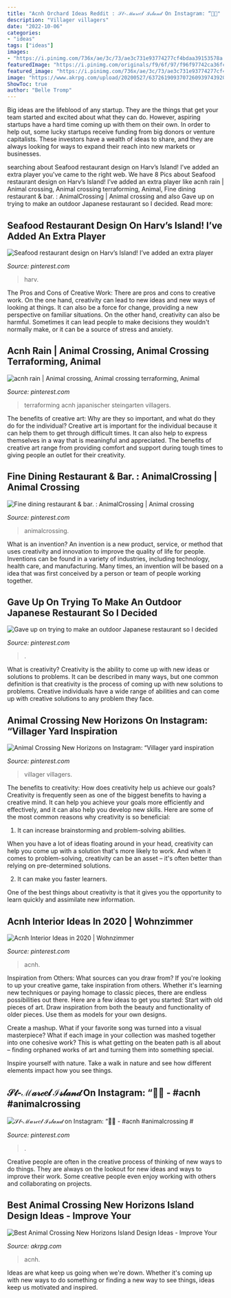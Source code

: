 ```yaml
---
title: "Acnh Orchard Ideas Reddit : 𝒮𝓉‑ℳ𝒶𝓇𝒸𝑒𝓁 ℐ𝓈𝓁𝒶𝓃𝒹 On Instagram: “🌴🌺"
description: "Villager villagers"
date: "2022-10-06"
categories:
- "ideas"
tags: ["ideas"]
images:
- "https://i.pinimg.com/736x/ae/3c/73/ae3c731e93774277cf4bdaa39153578a.jpg"
featuredImage: "https://i.pinimg.com/originals/f9/6f/97/f96f97742ca36fc455611faa7f2d0831.jpg"
featured_image: "https://i.pinimg.com/736x/ae/3c/73/ae3c731e93774277cf4bdaa39153578a.jpg"
image: "https://www.akrpg.com/upload/20200527/6372619093707260939743920.jpg"
ShowToc: true
author: "Belle Tromp"
---
```



Big ideas are the lifeblood of any startup. They are the things that get your team started and excited about what they can do. However, aspiring startups have a hard time coming up with them on their own. In order to help out, some lucky startups receive funding from big donors or venture capitalists. These investors have a wealth of ideas to share, and they are always looking for ways to expand their reach into new markets or businesses.

	

		
searching about Seafood restaurant design on Harv’s Island! I’ve added an extra player you've came to the right web. We have 8 Pics about Seafood restaurant design on Harv’s Island! I’ve added an extra player like acnh rain | Animal crossing, Animal crossing terraforming, Animal, Fine dining restaurant &amp; bar. : AnimalCrossing | Animal crossing and also Gave up on trying to make an outdoor Japanese restaurant so I decided. Read more:
		
    
## Seafood Restaurant Design On Harv’s Island! I’ve Added An Extra Player

<img loading=lazy src="https://i.pinimg.com/736x/a7/3b/22/a73b22a31f55068287f2d04ef3d421fc.jpg" onerror="this.onerror=null;this.src='https://tse3.mm.bing.net/th?id=OIP.umHKtNr7uCyVJkE7ejhMVwHaEK&amp;pid=15.1';" alt="Seafood restaurant design on Harv’s Island! I’ve added an extra player">

_Source: pinterest.com_

>harv. 

	

The Pros and Cons of Creative Work:
There are pros and cons to creative work. On the one hand, creativity can lead to new ideas and new ways of looking at things. It can also be a force for change, providing a new perspective on familiar situations. On the other hand, creativity can also be harmful. Sometimes it can lead people to make decisions they wouldn't normally make, or it can be a source of stress and anxiety.

    
## Acnh Rain | Animal Crossing, Animal Crossing Terraforming, Animal

<img loading=lazy src="https://i.pinimg.com/736x/b4/e2/97/b4e297596cf439d1ba87b59faf480b73.jpg" onerror="this.onerror=null;this.src='https://tse3.mm.bing.net/th?id=OIP.FRWG7s5Jw1y1L8mtQ21CKAHaEK&amp;pid=15.1';" alt="acnh rain | Animal crossing, Animal crossing terraforming, Animal">

_Source: pinterest.com_

>terraforming acnh japanischer steingarten villagers. 

	

The benefits of creative art: Why are they so important, and what do they do for the individual?
Creative art is important for the individual because it can help them to get through difficult times. It can also help to express themselves in a way that is meaningful and appreciated. The benefits of creative art range from providing comfort and support during tough times to giving people an outlet for their creativity.

    
## Fine Dining Restaurant &amp; Bar. : AnimalCrossing | Animal Crossing

<img loading=lazy src="https://i.pinimg.com/originals/f9/6f/97/f96f97742ca36fc455611faa7f2d0831.jpg" onerror="this.onerror=null;this.src='https://tse2.mm.bing.net/th?id=OIP.Xd1TY8YygTidJzT7sA7HugHaEK&amp;pid=15.1';" alt="Fine dining restaurant &amp; bar. : AnimalCrossing | Animal crossing">

_Source: pinterest.com_

>animalcrossing. 

	

What is an invention?
An invention is a new product, service, or method that uses creativity and innovation to improve the quality of life for people. Inventions can be found in a variety of industries, including technology, health care, and manufacturing. Many times, an invention will be based on a idea that was first conceived by a person or team of people working together.

    
## Gave Up On Trying To Make An Outdoor Japanese Restaurant So I Decided

<img loading=lazy src="https://i.pinimg.com/736x/cd/52/f2/cd52f2a8b0cd07bdae469d73098d4bdd.jpg" onerror="this.onerror=null;this.src='https://tse2.mm.bing.net/th?id=OIP.GODJnd0szDUNkxT3Fo73NQHaEK&amp;pid=15.1';" alt="Gave up on trying to make an outdoor Japanese restaurant so I decided">

_Source: pinterest.com_

>. 

	

What is creativity?
Creativity is the ability to come up with new ideas or solutions to problems. It can be described in many ways, but one common definition is that creativity is the process of coming up with new solutions to problems. Creative individuals have a wide range of abilities and can come up with creative solutions to any problem they face.

    
## Animal Crossing New Horizons On Instagram: “Villager Yard Inspiration

<img loading=lazy src="https://i.pinimg.com/736x/13/c0/1c/13c01ce8021a20049aae19ba314413a4.jpg" onerror="this.onerror=null;this.src='https://tse1.mm.bing.net/th?id=OIP._4Pkz10vjDZvA5WjzDDYKgHaGV&amp;pid=15.1';" alt="Animal Crossing New Horizons on Instagram: “Villager yard inspiration">

_Source: pinterest.com_

>villager villagers. 

	

The benefits to creativity: How does creativity help us achieve our goals?
Creativity is frequently seen as one of the biggest benefits to having a creative mind. It can help you achieve your goals more efficiently and effectively, and it can also help you develop new skills. Here are some of the most common reasons why creativity is so beneficial: 
1. It can increase brainstorming and problem-solving abilities.

When you have a lot of ideas floating around in your head, creativity can help you come up with a solution that's more likely to work. And when it comes to problem-solving, creativity can be an asset – it's often better than relying on pre-determined solutions. 

2. It can make you faster learners.

One of the best things about creativity is that it gives you the opportunity to learn quickly and assimilate new information.

    
## Acnh Interior Ideas In 2020 | Wohnzimmer

<img loading=lazy src="https://i.pinimg.com/736x/8f/9a/53/8f9a534d14ab33e29af3299c765bdb60.jpg" onerror="this.onerror=null;this.src='https://tse1.mm.bing.net/th?id=OIP.fLT9UTTZyo4Q-oC6vl6lSQHaEN&amp;pid=15.1';" alt="Acnh Interior Ideas in 2020 | Wohnzimmer">

_Source: pinterest.com_

>acnh. 

	

Inspiration from Others: What sources can you draw from?
If you're looking to up your creative game, take inspiration from others. Whether it's learning new techniques or paying homage to classic pieces, there are endless possibilities out there. Here are a few ideas to get you started: 
Start with old pieces of art. Draw inspiration from both the beauty and functionality of older pieces. Use them as models for your own designs. 

Create a mashup. What if your favorite song was turned into a visual masterpiece? What if each image in your collection was mashed together into one cohesive work? This is what getting on the beaten path is all about – finding orphaned works of art and turning them into something special. 

Inspire yourself with nature. Take a walk in nature and see how different elements impact how you see things.

    
## 𝒮𝓉‑ℳ𝒶𝓇𝒸𝑒𝓁 ℐ𝓈𝓁𝒶𝓃𝒹 On Instagram: “🌴🌺 - #acnh #animalcrossing #

<img loading=lazy src="https://i.pinimg.com/736x/ae/3c/73/ae3c731e93774277cf4bdaa39153578a.jpg" onerror="this.onerror=null;this.src='https://tse1.mm.bing.net/th?id=OIP.0qbWdgrRVpodxOzl1SZBCgHaFK&amp;pid=15.1';" alt="𝒮𝓉‑ℳ𝒶𝓇𝒸𝑒𝓁 ℐ𝓈𝓁𝒶𝓃𝒹 on Instagram: “🌴🌺 - #acnh #animalcrossing #">

_Source: pinterest.com_

>. 

	

Creative people are often in the creative process of thinking of new ways to do things. They are always on the lookout for new ideas and ways to improve their work. Some creative people even enjoy working with others and collaborating on projects.

    
## Best Animal Crossing New Horizons Island Design Ideas - Improve Your

<img loading=lazy src="https://www.akrpg.com/upload/20200527/6372619093707260939743920.jpg" onerror="this.onerror=null;this.src='https://tse2.mm.bing.net/th?id=OIP.TDVbVbTjx3-ID_hC1-tB_wHaEK&amp;pid=15.1';" alt="Best Animal Crossing New Horizons Island Design Ideas - Improve Your">

_Source: akrpg.com_

>acnh. 

	

Ideas are what keep us going when we're down. Whether it's coming up with new ways to do something or finding a new way to see things, ideas keep us motivated and inspired.


